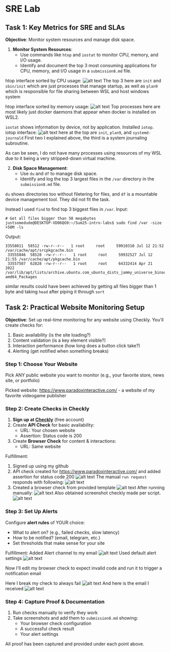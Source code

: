 # SRE Lab

## Task 1: Key Metrics for SRE and SLAs

**Objective**: Monitor system resources and manage disk space.

1. **Monitor System Resources**:
   - Use commands like `htop` and `iostat` to monitor CPU, memory, and I/O usage.
   - Identify and document the top 3 most consuming applications for CPU, memory, and I/O usage in a `submission8.md` file.

htop interface sorted by CPU usage:
![alt text](lab8htop1.png)
The top 3 here are `init` and `sbin/init` which are just processes that manage startup, as well as `plan9` which is responsible for file sharing between WSL and host windows system

htop interface sorted by memory usage:
![alt text](lab8htop2.png)
Top processes here are most likely just docker daemons that appear when docker is installed on WSL2.

`iostat` shows information by device, not by application. Installed `iotop`.
iotop interface:
![alt text](lab8iotop.png)
here at the top are `init`, `plan9`, and `systemd-journald`
First two I explained above, the third is a system journaling subroutine.

As can be seen, I do not have many processes using resources of my WSL due to it being a very stripped-down virtual machine.

2. **Disk Space Management**:
   - Use `du` and `df` to manage disk space.
   - Identify and log the top 3 largest files in the `/var` directory in the `submission8.md` file.

`du` shows directories too without filetering for files, and `df` is a mountable device management tool. They did not fit the task.

Instead I used `find` to find top 3 biggest files in `/var`.
Input:
```
# Get all files bigger than 50 megabytes
justsomedude@DESKTOP-VD06QG9:~/Sum25-intro-labs$ sudo find /var -size +50M -ls
```
Output:
```
33558011  58512 -rw-r--r--   1 root     root     59910310 Jul 12 21:52 /var/cache/apt/srcpkgcache.bin
 33555846  58528 -rw-r--r--   1 root     root     59932527 Jul 12 21:55 /var/cache/apt/pkgcache.bin
 33557507  62828 -rw-r--r--   1 root     root     64332414 Apr 21  2022 /var/lib/apt/lists/archive.ubuntu.com_ubuntu_dists_jammy_universe_binary-amd64_Packages
```
similar results could have been achieved by getting all files bigger than 1 byte and taking `head` after piping it through `sort`

## Task 2: Practical Website Monitoring Setup

**Objective**: Set up real-time monitoring for any website using Checkly. You'll create checks for:

   1. Basic availability (is the site loading?)
   2. Content validation (is a key element visible?)
   3. Interaction performance (how long does a button click take?)
   4. Alerting (get notified when something breaks)

### Step 1: Choose Your Website

Pick ANY public website you want to monitor (e.g., your favorite store, news site, or portfolio)

Picked website: https://www.paradoxinteractive.com/ - a website of my favorite videogame publisher

### Step 2: Create Checks in Checkly

1. **Sign up at [Checkly](https://checklyhq.com/)** (free account)
2. Create **API Check** for basic availability:
   - URL: Your chosen website
   - Assertion: Status code is 200
3. Create **Browser Check** for content & interactions:
   - URL: Same website

Fulfillment:
1. Signed up using my github
2. API check created for https://www.paradoxinteractive.com/ and added assertion for status code 200
![alt text](lab8checkly1.png)
The manual `run request` responds with following:
![alt text](lab8checkly2.png)
3. Created a browser check from provided template
![alt text](lab8checkly3.png)
After running manually:
![alt text](lab8checkly4.png)
Also obtained screenshot checkly made per script.
![alt text](lab8checkly5.png)

### Step 3: Set Up Alerts

Configure **alert rules** of YOUR choice:

- What to alert on? (e.g., failed checks, slow latency)
- How to be notified? (email, telegram, etc.)
- Set thresholds that make sense for your site

Fulfillment:
Added Alert channel to my email
![alt text](lab8checkly6.png)
Used default alert settings
![alt text](lab8checkly7.png)

Now I'll edit my browser check to expect invalid code and run it to trigger a notification email

Here I break my check to always fail
![alt text](lab8checkly8.png)
And here is the email I received
![alt text](lab8checkly9.png)

### Step 4: Capture Proof & Documentation

1. Run checks manually to verify they work
2. Take screenshots and add them to `submission8.md` showing:
   - Your browser check configuration
   - A successful check result
   - Your alert settings

All proof has been captured and provided under each point above.

